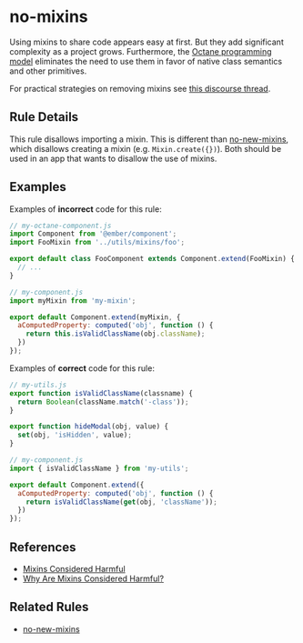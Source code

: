 # no-mixins

Using mixins to share code appears easy at first. But they add significant complexity as a project grows. Furthermore, the [Octane programming model](https://guides.emberjs.com/release/upgrading/current-edition/) eliminates the need to use them in favor of native class semantics and other primitives.

For practical strategies on removing mixins see [this discourse thread](https://discuss.emberjs.com/t/best-way-to-replace-mixins/17395/2).

## Rule Details

This rule disallows importing a mixin. This is different than [no-new-mixins](no-new-mixins.md), which disallows creating a mixin (e.g. `Mixin.create({})`). Both should be used in an app that wants to disallow the use of mixins.

## Examples

Examples of **incorrect** code for this rule:

```javascript
// my-octane-component.js
import Component from '@ember/component';
import FooMixin from '../utils/mixins/foo';

export default class FooComponent extends Component.extend(FooMixin) {
  // ...
}
```

```javascript
// my-component.js
import myMixin from 'my-mixin';

export default Component.extend(myMixin, {
  aComputedProperty: computed('obj', function () {
    return this.isValidClassName(obj.className);
  })
});
```

Examples of **correct** code for this rule:

```javascript
// my-utils.js
export function isValidClassName(classname) {
  return Boolean(className.match('-class'));
}

export function hideModal(obj, value) {
  set(obj, 'isHidden', value);
}
```

```javascript
// my-component.js
import { isValidClassName } from 'my-utils';

export default Component.extend({
  aComputedProperty: computed('obj', function () {
    return isValidClassName(get(obj, 'className'));
  })
});
```

## References

* [Mixins Considered Harmful](https://reactjs.org/blog/2016/07/13/mixins-considered-harmful.html)
* [Why Are Mixins Considered Harmful?](http://raganwald.com/2016/07/16/why-are-mixins-considered-harmful.html)

## Related Rules

* [no-new-mixins](no-new-mixins.md)
